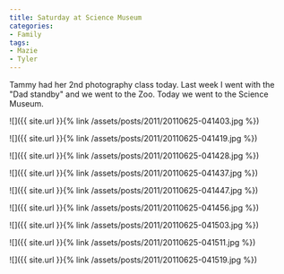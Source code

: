 ```yaml
---
title: Saturday at Science Museum
categories:
- Family
tags:
- Mazie
- Tyler
---
```


Tammy had her 2nd photography class today. Last week I went with the "Dad standby" and we went to the Zoo. Today we went to the Science Museum.



  
   ![]({{ site.url }}{% link /assets/posts/2011/20110625-041403.jpg %})
  

  
   ![]({{ site.url }}{% link /assets/posts/2011/20110625-041419.jpg %})
  

  
   ![]({{ site.url }}{% link /assets/posts/2011/20110625-041428.jpg %})
  

  
   ![]({{ site.url }}{% link /assets/posts/2011/20110625-041437.jpg %})
  

  
   ![]({{ site.url }}{% link /assets/posts/2011/20110625-041447.jpg %})
  

  
   ![]({{ site.url }}{% link /assets/posts/2011/20110625-041456.jpg %})
  

  
   ![]({{ site.url }}{% link /assets/posts/2011/20110625-041503.jpg %})
  

  
   ![]({{ site.url }}{% link /assets/posts/2011/20110625-041511.jpg %})
  

  
   ![]({{ site.url }}{% link /assets/posts/2011/20110625-041519.jpg %})
  


